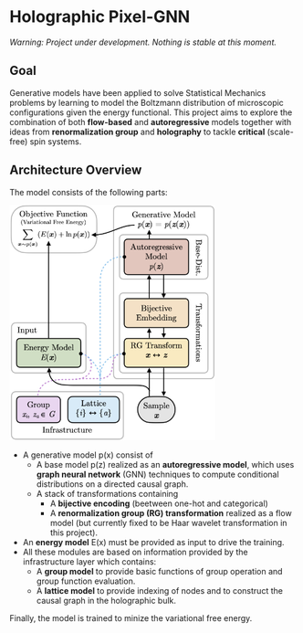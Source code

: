 # Holographic Pixel-GNN

*Warning: Project under development. Nothing is stable at this moment.*

## Goal

Generative models have been applied to solve Statistical Mechanics problems by learning to model the Boltzmann distribution of microscopic configurations given the energy functional. This project aims to explore the combination of both **flow-based** and **autoregressive** models together with ideas from **renormalization group** and **holography** to tackle **critical** (scale-free) spin systems.

## Architecture Overview
The model consists of the following parts:

<img src="./hierarchical/image/model.png" alt="model" width="360"/>

* A generative model p(x) consist of
  * A base model p(z) realized as an **autoregressive model**, which uses **graph neural network** (GNN) techniques to compute conditional distributions on a directed causal graph.
  * A stack of transformations containing
     * A **bijective encoding** (beetween one-hot and categorical)
     * A **renormalization group (RG) transformation** realized as a flow model (but currently fixed to be Haar wavelet transformation in this project).
* An **energy model** E(x) must be provided as input to drive the training.
* All these modules are based on information provided by the infrastructure layer which contains:
  * A **group model** to provide basic functions of group operation and group function evaluation.
  * A **lattice model** to provide indexing of nodes and to construct the causal graph in the holographic bulk.
  
Finally, the model is trained to minize the variational free energy.
